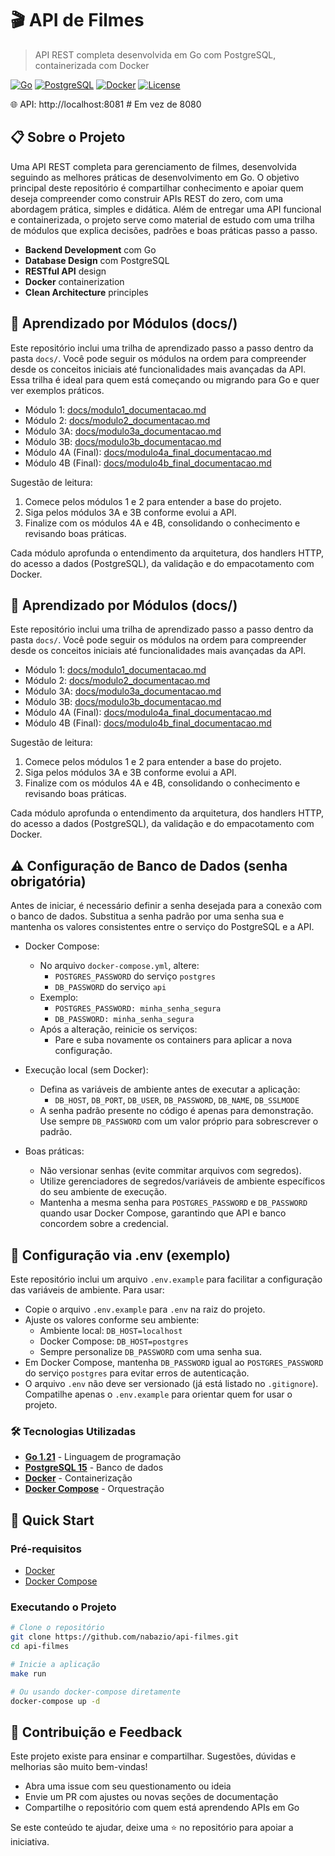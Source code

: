 # 🎬 API de Filmes

> API REST completa desenvolvida em Go com PostgreSQL, containerizada com Docker

[![Go](https://img.shields.io/badge/Go-1.21-blue.svg)](https://golang.org/)
[![PostgreSQL](https://img.shields.io/badge/PostgreSQL-15-blue.svg)](https://www.postgresql.org/)
[![Docker](https://img.shields.io/badge/Docker-Enabled-blue.svg)](https://www.docker.com/)
[![License](https://img.shields.io/badge/License-MIT-green.svg)](LICENSE)

🌐 API: http://localhost:8081  # Em vez de 8080

## 📋 Sobre o Projeto

Uma API REST completa para gerenciamento de filmes, desenvolvida seguindo as melhores práticas de desenvolvimento em Go. O objetivo principal deste repositório é compartilhar conhecimento e apoiar quem deseja compreender como construir APIs REST do zero, com uma abordagem prática, simples e didática. Além de entregar uma API funcional e containerizada, o projeto serve como material de estudo com uma trilha de módulos que explica decisões, padrões e boas práticas passo a passo.

- **Backend Development** com Go
- **Database Design** com PostgreSQL
- **RESTful API** design
- **Docker** containerization
- **Clean Architecture** principles

## 📘 Aprendizado por Módulos (docs/)
Este repositório inclui uma trilha de aprendizado passo a passo dentro da pasta `docs/`. Você pode seguir os módulos na ordem para compreender desde os conceitos iniciais até funcionalidades mais avançadas da API. Essa trilha é ideal para quem está começando ou migrando para Go e quer ver exemplos práticos.

- Módulo 1: [docs/modulo1_documentacao.md](docs/modulo1_documentacao.md)
- Módulo 2: [docs/modulo2_documentacao.md](docs/modulo2_documentacao.md)
- Módulo 3A: [docs/modulo3a_documentacao.md](docs/modulo3a_documentacao.md)
- Módulo 3B: [docs/modulo3b_documentacao.md](docs/modulo3b_documentacao.md)
- Módulo 4A (Final): [docs/modulo4a_final_documentacao.md](docs/modulo4a_final_documentacao.md)
- Módulo 4B (Final): [docs/modulo4b_final_documentacao.md](docs/modulo4b_final_documentacao.md)

Sugestão de leitura:
1. Comece pelos módulos 1 e 2 para entender a base do projeto.
2. Siga pelos módulos 3A e 3B conforme evolui a API.
3. Finalize com os módulos 4A e 4B, consolidando o conhecimento e revisando boas práticas.

Cada módulo aprofunda o entendimento da arquitetura, dos handlers HTTP, do acesso a dados (PostgreSQL), da validação e do empacotamento com Docker.

## 📘 Aprendizado por Módulos (docs/)
Este repositório inclui uma trilha de aprendizado passo a passo dentro da pasta `docs/`. Você pode seguir os módulos na ordem para compreender desde os conceitos iniciais até funcionalidades mais avançadas da API.

- Módulo 1: [docs/modulo1_documentacao.md](docs/modulo1_documentacao.md)
- Módulo 2: [docs/modulo2_documentacao.md](docs/modulo2_documentacao.md)
- Módulo 3A: [docs/modulo3a_documentacao.md](docs/modulo3a_documentacao.md)
- Módulo 3B: [docs/modulo3b_documentacao.md](docs/modulo3b_documentacao.md)
- Módulo 4A (Final): [docs/modulo4a_final_documentacao.md](docs/modulo4a_final_documentacao.md)
- Módulo 4B (Final): [docs/modulo4b_final_documentacao.md](docs/modulo4b_final_documentacao.md)

Sugestão de leitura:
1. Comece pelos módulos 1 e 2 para entender a base do projeto.
2. Siga pelos módulos 3A e 3B conforme evolui a API.
3. Finalize com os módulos 4A e 4B, consolidando o conhecimento e revisando boas práticas.

Cada módulo aprofunda o entendimento da arquitetura, dos handlers HTTP, do acesso a dados (PostgreSQL), da validação e do empacotamento com Docker.

## ⚠️ Configuração de Banco de Dados (senha obrigatória)
Antes de iniciar, é necessário definir a senha desejada para a conexão com o banco de dados. Substitua a senha padrão por uma senha sua e mantenha os valores consistentes entre o serviço do PostgreSQL e a API.

- Docker Compose:
  - No arquivo `docker-compose.yml`, altere:
    - `POSTGRES_PASSWORD` do serviço `postgres`
    - `DB_PASSWORD` do serviço `api`
  - Exemplo:
    - `POSTGRES_PASSWORD: minha_senha_segura`
    - `DB_PASSWORD: minha_senha_segura`
  - Após a alteração, reinicie os serviços:
    - Pare e suba novamente os containers para aplicar a nova configuração.

- Execução local (sem Docker):
  - Defina as variáveis de ambiente antes de executar a aplicação:
    - `DB_HOST`, `DB_PORT`, `DB_USER`, `DB_PASSWORD`, `DB_NAME`, `DB_SSLMODE`
  - A senha padrão presente no código é apenas para demonstração. Use sempre `DB_PASSWORD` com um valor próprio para sobrescrever o padrão.

- Boas práticas:
  - Não versionar senhas (evite commitar arquivos com segredos).
  - Utilize gerenciadores de segredos/variáveis de ambiente específicos do seu ambiente de execução.
  - Mantenha a mesma senha para `POSTGRES_PASSWORD` e `DB_PASSWORD` quando usar Docker Compose, garantindo que API e banco concordem sobre a credencial.

## 🔐 Configuração via .env (exemplo)
Este repositório inclui um arquivo `.env.example` para facilitar a configuração das variáveis de ambiente. Para usar:
- Copie o arquivo `.env.example` para `.env` na raiz do projeto.
- Ajuste os valores conforme seu ambiente:
  - Ambiente local: `DB_HOST=localhost`
  - Docker Compose: `DB_HOST=postgres`
  - Sempre personalize `DB_PASSWORD` com uma senha sua.
- Em Docker Compose, mantenha `DB_PASSWORD` igual ao `POSTGRES_PASSWORD` do serviço `postgres` para evitar erros de autenticação.
- O arquivo `.env` não deve ser versionado (já está listado no `.gitignore`). Compatilhe apenas o `.env.example` para orientar quem for usar o projeto.

### 🛠️ Tecnologias Utilizadas

- **[Go 1.21](https://golang.org/)** - Linguagem de programação
- **[PostgreSQL 15](https://www.postgresql.org/)** - Banco de dados
- **[Docker](https://www.docker.com/)** - Containerização
- **[Docker Compose](https://docs.docker.com/compose/)** - Orquestração

## 🚀 Quick Start

### Pré-requisitos

- [Docker](https://docs.docker.com/get-docker/)
- [Docker Compose](https://docs.docker.com/compose/install/)

### Executando o Projeto
```bash
# Clone o repositório
git clone https://github.com/nabazio/api-filmes.git
cd api-filmes

# Inicie a aplicação
make run

# Ou usando docker-compose diretamente
docker-compose up -d
```
## 🤝 Contribuição e Feedback
Este projeto existe para ensinar e compartilhar. Sugestões, dúvidas e melhorias são muito bem-vindas! 
- Abra uma issue com seu questionamento ou ideia
- Envie um PR com ajustes ou novas seções de documentação
- Compartilhe o repositório com quem está aprendendo APIs em Go

Se este conteúdo te ajudar, deixe uma ⭐ no repositório para apoiar a iniciativa.